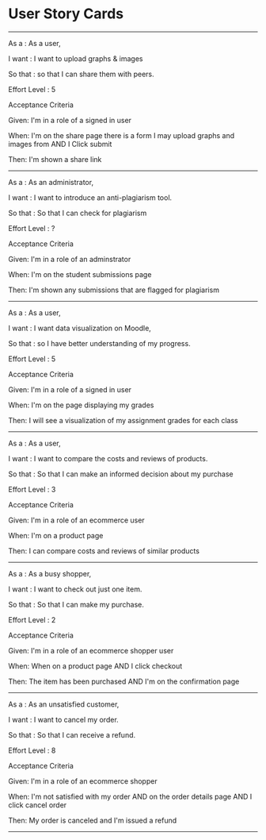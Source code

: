 # User Story Cards
______________________________________________________________________________
As a 	: As a user, 

I want	: I want to upload graphs & images

So that : so that I can share them with peers.

Effort
Level	: 5

Acceptance Criteria

Given: I'm in a role of a signed in user

When: I'm on the share page there is a form I may upload graphs and images from AND I Click submit

Then: I'm shown a share link
____________________________________________________________________________
As a 	: As an administrator, 

I want	: I want to introduce an anti-plagiarism tool.

So that : So that I can check for plagiarism

Effort
Level	: ?

Acceptance Criteria

Given: I'm in a role of an adminstrator

When: I'm on the student submissions page

Then: I'm shown any submissions that are flagged for plagiarism
____________________________________________________________________________
As a 	: As a user,

I want	: I want data visualization on Moodle,

So that : so I have better understanding of my progress.

Effort
Level	: 5

Acceptance Criteria

Given: I'm in a role of a signed in user

When: I'm on the page displaying my grades

Then: I will see a visualization of my assignment grades for each class
____________________________________________________________________________
As a 	: As a user, 

I want	: I want to compare the costs and reviews of products.

So that : So that I can make an informed decision about my purchase

Effort
Level	: 3

Acceptance Criteria

Given: I'm in a role of an ecommerce user

When: I'm on a product page

Then: I can compare costs and reviews of similar products
____________________________________________________________________________
As a 	: As a busy shopper,

I want	: I want to check out just one item.

So that : So that I can make my purchase.

Effort
Level	: 2

Acceptance Criteria

Given: I'm in a role of an ecommerce shopper user

When: When on a product page AND I click checkout

Then: The item has been purchased AND I'm on the confirmation page
____________________________________________________________________________
As a 	: As an unsatisfied customer,

I want	: I want to cancel my order.

So that : So that I can receive a refund.

Effort
Level	: 8

Acceptance Criteria

Given: I'm in a role of an ecommerce shopper 

When: I'm not satisfied with my order AND on the order details page AND I click cancel order

Then: My order is canceled and I'm issued a refund
____________________________________________________________________________
